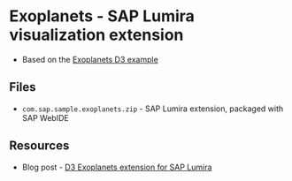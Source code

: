 Exoplanets - SAP Lumira visualization extension
=================================================
 * Based on the [Exoplanets D3 example](http://bl.ocks.org/mbostock/3007180)

Files
-----------
* `com.sap.sample.exoplanets.zip` - SAP Lumira extension, packaged with SAP WebIDE

Resources
-----------
* Blog post - [D3 Exoplanets extension for SAP Lumira](http://scn.sap.com/community/lumira/blog/2014/03/12/d3-exoplanets-extension-for-sap-lumira)